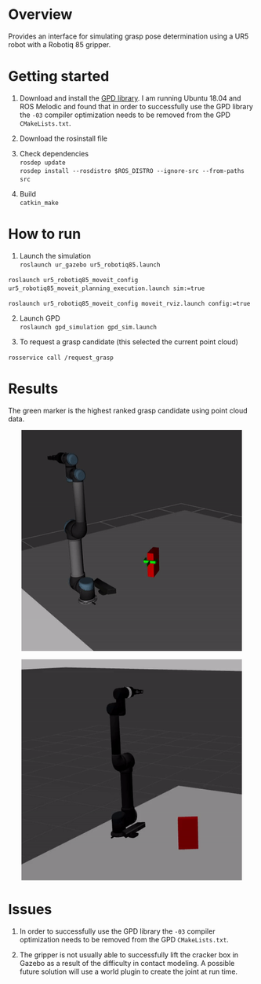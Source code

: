 
# Overview
Provides an interface for simulating grasp pose determination using a UR5 robot
with a Robotiq 85 gripper.

# Getting started
1) Download and install the [GPD library](https://github.com/atenpas/gpd). I am running Ubuntu 18.04 and ROS Melodic and found that in order to successfully use the GPD library the `-03` compiler optimization needs to be removed from the GPD `CMakeLists.txt`.


2) Download the rosinstall file

3) Check dependencies </br>
`rosdep update` </br>
`rosdep install --rosdistro $ROS_DISTRO --ignore-src --from-paths src`

4) Build </br>
`catkin_make`

# How to run

1) Launch the simulation </br>
`roslaunch ur_gazebo ur5_robotiq85.launch` </br>

`roslaunch ur5_robotiq85_moveit_config ur5_robotiq85_moveit_planning_execution.launch sim:=true` </br>

`roslaunch ur5_robotiq85_moveit_config moveit_rviz.launch config:=true`

2) Launch GPD </br>
`roslaunch gpd_simulation gpd_sim.launch`

3) To request a grasp candidate (this selected the current point cloud) </br>

`rosservice call /request_grasp`


# Results
The green marker is the highest ranked grasp candidate using point cloud data. 

<p align="center">
  <img src="media/gpdur5rviz.gif" width="450" height="450"/>
</p>

<p align="center">
  <img src="media/gpdur5gazebo.gif" width="450" height="450"/>
</p>



# Issues
1) In order to successfully use the GPD library the `-03` compiler optimization needs to be removed from the GPD `CMakeLists.txt`.

2) The gripper is not usually able to successfully lift the cracker box in Gazebo as a result of the difficulty in contact modeling. A possible future solution will use a world plugin to create the joint at run time.
